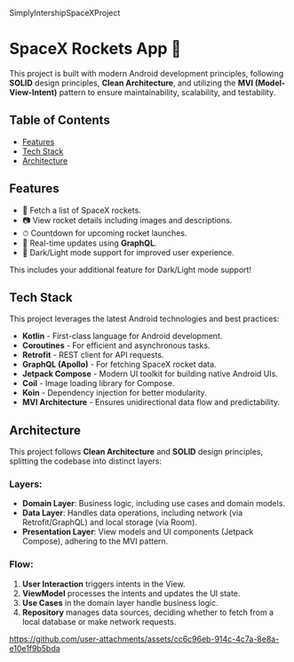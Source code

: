 SimplyIntershipSpaceXProject


# SpaceX Rockets App 🚀
This project is built with modern Android development principles, following **SOLID** design principles, **Clean Architecture**, and utilizing the **MVI (Model-View-Intent)** pattern to ensure maintainability, scalability, and testability.

## Table of Contents
- [Features](#features)
- [Tech Stack](#tech-stack)
- [Architecture](#architecture)

## Features
- 🚀 Fetch a list of SpaceX rockets.
- 📷 View rocket details including images and descriptions.
- ⏱ Countdown for upcoming rocket launches.
- 🔄 Real-time updates using **GraphQL**.
- 🌙 Dark/Light mode support for improved user experience.

This includes your additional feature for Dark/Light mode support!

## Tech Stack
This project leverages the latest Android technologies and best practices:

- **Kotlin** - First-class language for Android development.
- **Coroutines** - For efficient and asynchronous tasks.
- **Retrofit** - REST client for API requests.
- **GraphQL (Apollo)** - For fetching SpaceX rocket data.
- **Jetpack Compose** - Modern UI toolkit for building native Android UIs.
- **Coil** - Image loading library for Compose.
- **Koin** - Dependency injection for better modularity.
- **MVI Architecture** - Ensures unidirectional data flow and predictability.

## Architecture

This project follows **Clean Architecture** and **SOLID** design principles, splitting the codebase into distinct layers:

### Layers:
- **Domain Layer**: Business logic, including use cases and domain models.
- **Data Layer**: Handles data operations, including network (via Retrofit/GraphQL) and local storage (via Room).
- **Presentation Layer**: View models and UI components (Jetpack Compose), adhering to the MVI pattern.

### Flow:
1. **User Interaction** triggers intents in the View.
2. **ViewModel** processes the intents and updates the UI state.
3. **Use Cases** in the domain layer handle business logic.
4. **Repository** manages data sources, deciding whether to fetch from a local database or make network requests.


https://github.com/user-attachments/assets/cc6c96eb-914c-4c7a-8e8a-e10e1f9b5bda



